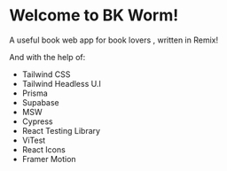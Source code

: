 # Welcome to BK Worm!

A useful book web app for book lovers , written in Remix!

And with the help of:

- Tailwind CSS
- Tailwind Headless U.I
- Prisma
- Supabase
- MSW
- Cypress
- React Testing Library
- ViTest
- React Icons
- Framer Motion
